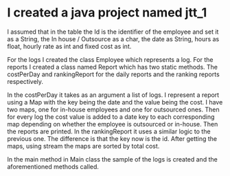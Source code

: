 # I created a java project named jtt_1

I assumed that in the table the Id is the identifier of the employee and set it as a String, the In house / Outsource as a char, the date as String, hours as float, hourly rate as int and fixed cost as int.

For the logs I created the class Employee which represents a log. For the reports I created a class named Report which has two static methods. The costPerDay and rankingReport for the daily reports and the ranking reports respectively.

In the costPerDay it takes as an argument a list of logs. I represent a report using a Map with the key being the date and the value being the cost. I have two maps, one for in-house employees and one for outsourced ones. Then for every log the cost value is added to a date key to each corresponding map depending on whether the employee is outsourced or in-house. Then the reports are printed.
In the rankingReport it uses a similar logic to the previous one. The difference is that the key now is the id. After getting the maps, using stream the maps are sorted by total cost.

In the main method in Main class the sample of the logs is created and the aforementioned methods called.
